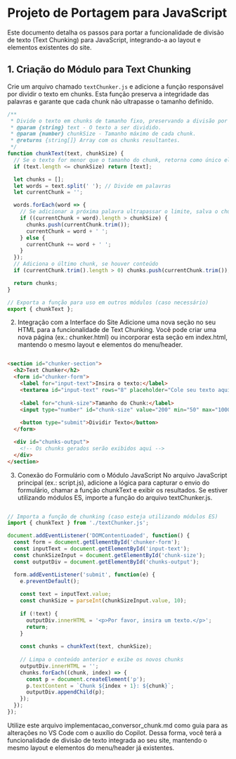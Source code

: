 # Projeto de Portagem para JavaScript

Este documento detalha os passos para portar a funcionalidade de divisão de texto (Text Chunking) para JavaScript, integrando-a ao layout e elementos existentes do site.

## 1. Criação do Módulo para Text Chunking

Crie um arquivo chamado `textChunker.js` e adicione a função responsável por dividir o texto em chunks. Esta função preserva a integridade das palavras e garante que cada chunk não ultrapasse o tamanho definido.

```js
/**
 * Divide o texto em chunks de tamanho fixo, preservando a divisão por palavras quando possível.
 * @param {string} text - O texto a ser dividido.
 * @param {number} chunkSize - Tamanho máximo de cada chunk.
 * @returns {string[]} Array com os chunks resultantes.
 */
function chunkText(text, chunkSize) {
  // Se o texto for menor que o tamanho do chunk, retorna como único elemento
  if (text.length <= chunkSize) return [text];

  let chunks = [];
  let words = text.split(' '); // Divide em palavras
  let currentChunk = '';

  words.forEach(word => {
    // Se adicionar a próxima palavra ultrapassar o limite, salva o chunk atual e inicia um novo
    if ((currentChunk + word).length > chunkSize) {
      chunks.push(currentChunk.trim());
      currentChunk = word + ' ';
    } else {
      currentChunk += word + ' ';
    }
  });
  // Adiciona o último chunk, se houver conteúdo
  if (currentChunk.trim().length > 0) chunks.push(currentChunk.trim());

  return chunks;
}

// Exporta a função para uso em outros módulos (caso necessário)
export { chunkText };
```
2. Integração com a Interface do Site
Adicione uma nova seção no seu HTML para a funcionalidade de Text Chunking. Você pode criar uma nova página (ex.: chunker.html) ou incorporar esta seção em index.html, mantendo o mesmo layout e elementos do menu/header.

```html

<section id="chunker-section">
  <h2>Text Chunker</h2>
  <form id="chunker-form">
    <label for="input-text">Insira o texto:</label>
    <textarea id="input-text" rows="8" placeholder="Cole seu texto aqui"></textarea>
    
    <label for="chunk-size">Tamanho do Chunk:</label>
    <input type="number" id="chunk-size" value="200" min="50" max="1000">
    
    <button type="submit">Dividir Texto</button>
  </form>

  <div id="chunks-output">
    <!-- Os chunks gerados serão exibidos aqui -->
  </div>
</section>
```

3. Conexão do Formulário com o Módulo JavaScript
No arquivo JavaScript principal (ex.: script.js), adicione a lógica para capturar o envio do formulário, chamar a função chunkText e exibir os resultados. Se estiver utilizando módulos ES, importe a função do arquivo textChunker.js.


```js

// Importa a função de chunking (caso esteja utilizando módulos ES)
import { chunkText } from './textChunker.js';

document.addEventListener('DOMContentLoaded', function() {
  const form = document.getElementById('chunker-form');
  const inputText = document.getElementById('input-text');
  const chunkSizeInput = document.getElementById('chunk-size');
  const outputDiv = document.getElementById('chunks-output');

  form.addEventListener('submit', function(e) {
    e.preventDefault();
    
    const text = inputText.value;
    const chunkSize = parseInt(chunkSizeInput.value, 10);
    
    if (!text) {
      outputDiv.innerHTML = '<p>Por favor, insira um texto.</p>';
      return;
    }
    
    const chunks = chunkText(text, chunkSize);
    
    // Limpa o conteúdo anterior e exibe os novos chunks
    outputDiv.innerHTML = '';
    chunks.forEach((chunk, index) => {
      const p = document.createElement('p');
      p.textContent = `Chunk ${index + 1}: ${chunk}`;
      outputDiv.appendChild(p);
    });
  });
});

```

Utilize este arquivo implementacao_conversor_chunk.md como guia para as alterações no VS Code com o auxílio do Copilot. Dessa forma, você terá a funcionalidade de divisão de texto integrada ao seu site, mantendo o mesmo layout e elementos do menu/header já existentes.